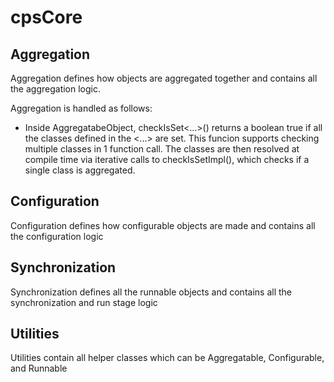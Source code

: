 # cpsCore

## Aggregation

Aggregation defines how objects are aggregated together and contains all the aggregation logic.

Aggregation is handled as follows:
- Inside AggregatabeObject, checkIsSet<...>() returns a boolean true if all the classes defined in the <...> are set. This funcion supports checking multiple classes in 1 function call. The classes are then resolved at compile time via iterative calls to checkIsSetImpl<Class Object>(), which checks if a single class is aggregated.
    
## Configuration
Configuration defines how configurable objects are made and contains all the configuration logic

## Synchronization
Synchronization defines all the runnable objects and contains all the synchronization and run stage logic

## Utilities
Utilities contain all helper classes which can be Aggregatable, Configurable, and Runnable